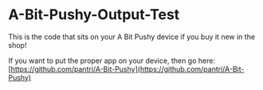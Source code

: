 # A-Bit-Pushy-Output-Test
This is the code that sits on your A Bit Pushy device if you buy it new in the shop!

If you want to put the proper app on your device, then go here: [https://github.com/pantri/A-Bit-Pushy](https://github.com/pantri/A-Bit-Pushy)
